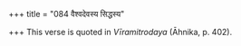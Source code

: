 +++
title = "084 वैश्वदेवस्य सिद्धस्य"

+++
This verse is quoted in *Vīramitrodaya* (Āhnika, p. 402).


